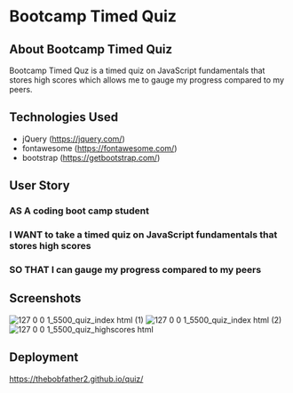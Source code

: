 # Bootcamp Timed Quiz

## About Bootcamp Timed Quiz
Bootcamp Timed Quz is a timed quiz on JavaScript fundamentals that stores high scores which allows me to gauge my progress compared to my peers.

## Technologies Used
* jQuery (https://jquery.com/)
* fontawesome (https://fontawesome.com/)
* bootstrap (https://getbootstrap.com/)

## User Story
### AS A coding boot camp student
### I WANT to take a timed quiz on JavaScript fundamentals that stores high scores
### SO THAT I can gauge my progress compared to my peers

## Screenshots
![127 0 0 1_5500_quiz_index html (1)](https://user-images.githubusercontent.com/107475188/202596517-a2b3dd94-8fbd-49b6-99dc-0fa2d0624c9d.png)
![127 0 0 1_5500_quiz_index html (2)](https://user-images.githubusercontent.com/107475188/202596528-e73114d6-1be8-473f-8f65-232dd02fd8d6.png)
![127 0 0 1_5500_quiz_highscores html](https://user-images.githubusercontent.com/107475188/202596531-438a1f29-2b3a-4b61-b80f-b330188cb926.png)

## Deployment
https://thebobfather2.github.io/quiz/
